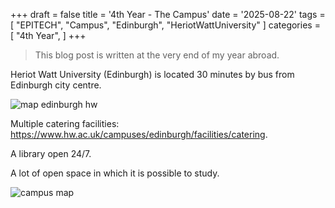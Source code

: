 +++
draft = false
title = '4th Year - The Campus'
date = '2025-08-22'
tags = [
    "EPITECH",
    "Campus",
    "Edinburgh",
    "HeriotWattUniversity"
]
categories = [
    "4th Year",
]
+++

> This blog post is written at the very end of my year abroad.

Heriot Watt University (Edinburgh) is located 30 minutes by bus from Edinburgh city centre.

![map edinburgh hw](/images/4thyear/map_edinburgh_hw.png)

Multiple catering facilities: <https://www.hw.ac.uk/campuses/edinburgh/facilities/catering>.

A library open 24/7.

A lot of open space in which it is possible to study.

![campus map](/images/4thyear/campus_map.webp)
